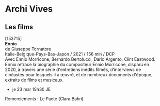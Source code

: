 # Archi Vives

## Les films

[153715]  
**Ennio**  
de Giuseppe Tornatore  
Italie-Belgique-Pays-Bas-Japon / 2021 / 156 min / DCP  
Avec Ennio Morricone, Bernardo Bertolucci, Dario Argento, Clint Eastwood.  
Ennio retrace la biographie du compositeur Ennio Morricone, disparu en 2020, à travers une série d'entretiens inédits filmés, d'interviews de cinéastes pour lesquels il a œuvré, et de nombreux documents d'époque, extraits de films et musicaux.

- je 23 mar 19h30 JE

Remerciements : Le Pacte (Clara Bahri)